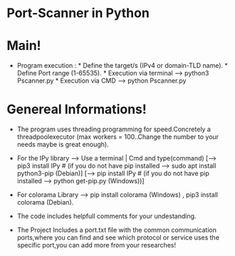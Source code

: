 # Port-Scanner in Python

# Main!
* Program execution : * Define the target/s (IPv4 or domain-TLD name). 
                      * Define Port range (1-65535).
                      * Execution via terminal --> python3 Pscanner.py
                      * Execution via CMD --> python Pscanner.py
                    
# Genereal Informations!
* The program uses threading programming for speed.Concretely a threadpoolexecutor (max workers = 100..Change the number to your needs maybe is great enough).
* For the IPy library --> Use a terminal | Cmd and type(command) [--> pip3 install IPy # (if you do not have pip installed --> sudo apt install python3-pip (Debian)]
                                                                [--> pip install IPy # (if you do not have pip installed --> python get-pip.py (Windows))]
                                                                                                         
* For colorama Library --> pip install colorama (Windows) , pip3 install colorama (Debian).                                                                                          
* The code includes helpfull comments for your undestanding.
* The Project Includes a port.txt file with the common communication ports,where you can find and see which protocol or service uses the specific port,you can add more from your researches!
